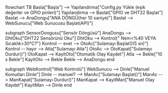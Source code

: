 flowchart TB
  Basla["Başla"] --> Yapilandirma["Config.py Yükle (eşik değerler ve GPIO pinleri)"]
  Yapilandirma --> Baslat["GPIO ve DHT22 Başlat"]
  Baslat --> AnaDongu["ANA DÖNGÜ(her 10 saniye)"]
  Baslat --> WebSunucu["Web Sunucusu Başlat(API)"]

  subgraph SensorDongusu["Sensör Döngüsü"]
    AnaDongu --> DhtOku["DHT22 Sensörünü Oku"]
    DhtOku --> Kontrol{" Nem<%40 VEYA Sıcaklık>30°C?"}
    Kontrol -- evet --> OtoAc["Sulamayı Başlat()(5 sn)"]
    Kontrol -- hayır --> Atla["Sulamayı Atla"]
    OtoAc --> OtoKapat["Sulamayı Durdur()"]
    OtoKapat --> KayitOto["Otomatik Olay Kaydet"]
    Atla --> Bekle["10 s Bekle"]
    KayitOto --> Bekle
    Bekle --> AnaDongu
  end

  subgraph WebKontrol["Web Kontrolü"]
    WebSunucu --> Dinle["Manuel Komutları Dinle"]
    Dinle -- manuel? --> ManAc["Sulamayı Başlat()"]
    ManAc --> ManKapat["Sulamayı Durdur()"]
    ManKapat --> KayitMan["Manuel Olay Kaydet"]
    KayitMan --> Dinle
  end
